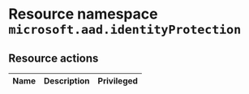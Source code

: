 # Resource namespace `microsoft.aad.identityProtection`
## Resource actions
|Name|Description|Privileged|
|-|-|-|
